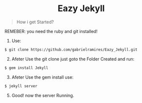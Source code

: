 <h1 align="center"> Eazy Jekyll </h1>

> How i get Started?

REMEBER: you need the ruby and git installed!

1. Use:

```sh
$ git clone https://github.com/gabrielramires/Eazy_Jekyll.git
```

2. Afeter Use the git clone just goto the Folder Created and run:

```sh
$ gem install Jekyll
```

3. Afeter Use the gem install use:

```sh
$ jekyll server
```

5. Good! now the server Running.
